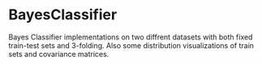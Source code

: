# BayesClassifier

Bayes Classifier implementations on two diffrent datasets with both fixed train-test sets and 3-folding. 
Also some distribution visualizations of train sets and covariance matrices. 
